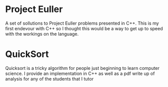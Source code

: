 # Project Euller 
A set of sollutions to Project Euller problems presented in C++. This is my first endevour with C++ so I thought this would be a way to get up to speed with the workings on the language.


# QuickSort
Quicksort is a tricky algorithm for people just beginning to learn computer science. I provide an implementation in C++ as well as a pdf write up of analysis for any of the students that I tutor 
